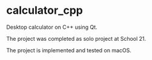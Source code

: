 # calculator_cpp
Desktop calculator on C++ using Qt.

The project was completed as solo project at School 21.

The project is implemented and tested on macOS.
